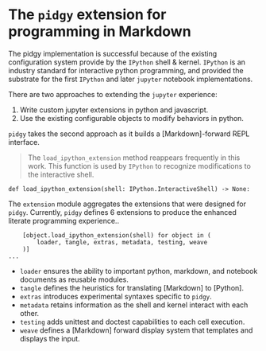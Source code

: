 # The `pidgy` extension for programming in Markdown

The pidgy implementation is successful because of the existing
configuration system provide by the `IPython` shell & kernel.
`IPython` is an industry standard for interactive python programming,
and provided the substrate for the first `IPython` and later `jupyter`
notebook implementations.

There are two approaches to extending the `jupyter` experience:

1. Write custom jupyter extensions in python and javascript.
2. Use the existing configurable objects to modify behaviors in python.

`pidgy` takes the second approach as it builds a [Markdown]-forward REPL interface.

<!--

    import jupyter, notebook, IPython, mistune as markdown, IPython as python, ast, jinja2 as template, importnb, doctest, pathlib
    with importnb.Notebook(lazy=True):
        try: from . import loader, tangle, extras
        except: import loader, tangle, extras
    with loader.pidgyLoader(lazy=True):
        try: from . import weave, testing, metadata
        except: import weave, testing, metadata
-->

> The `load_ipython_extension` method reappears frequently in this work. This function
> is used by `IPython` to recognize modifications to the interactive shell.

    def load_ipython_extension(shell: IPython.InteractiveShell) -> None:

The `extension` module aggregates the extensions that were designed for `pidgy`.
Currently, `pidgy` defines 6 extensions to produce the enhanced literate programming experience..

        [object.load_ipython_extension(shell) for object in (
            loader, tangle, extras, metadata, testing, weave
        )]
    ...

- `loader` ensures the ability to important python, markdown, and notebook documents as reusable modules.
- `tangle` defines the heuristics for translating [Markdown] to [Python].
- `extras` introduces experimental syntaxes specific to `pidgy`.
- `metadata` retains information as the shell and kernel interact with each other.
- `testing` adds unittest and doctest capabilities to each cell execution.
- `weave` defines a [Markdown] forward display system that templates and displays the input.

<!--

    def unload_ipython_extension(shell):

`unload_ipython_extension` unloads all the extensions loads in `load_ipython_extension`.

        for x in (weave, testing, extras, metadata, tangle):
            x.unload_ipython_extension(shell)

-->
